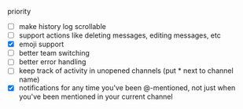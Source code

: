 priority
- [ ] make history log scrollable
- [ ] support actions like deleting messages, editing messages, etc
- [x] emoji support
- [ ] better team switching
- [ ] better error handling
- [ ] keep track of activity in unopened channels (put * next to channel name)
- [x] notifications for any time you've been @-mentioned, not just when you've been mentioned in your current channel
